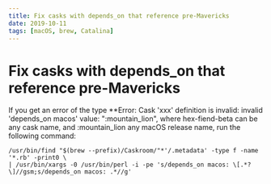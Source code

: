```yaml
---
title: Fix casks with depends_on that reference pre-Mavericks
date: 2019-10-11
tags: [macOS, brew, Catalina]
---
```


# Fix casks with depends_on that reference pre-Mavericks

If you get an error of the type **Error: Cask 'xxx' definition is invalid: invalid 'depends_on macos' value: ":mountain_lion", 
where hex-fiend-beta can be any cask name, and :mountain_lion any macOS release name, run the following command:

```shell script
/usr/bin/find "$(brew --prefix)/Caskroom/"*'/.metadata' -type f -name '*.rb' -print0 \
| /usr/bin/xargs -0 /usr/bin/perl -i -pe 's/depends_on macos: \[.*?\]//gsm;s/depends_on macos: .*//g'
```